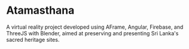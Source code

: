 # Atamasthana
A virtual reality project developed using AFrame, Angular, Firebase, and ThreeJS with Blender, aimed at preserving and presenting Sri Lanka's sacred heritage sites. 
